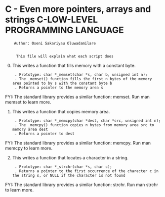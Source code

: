 # C - Even more pointers, arrays and strings C-LOW-LEVEL PROGRAMMING LANGUAGE


		Author: Oseni Sakariyau Oluwadamilare


	     This file will explain what each script does


0. This writes a function that fills memory with a constant byte.

    	. Prototype: char *_memset(char *s, char b, unsigned int n);
    	. The _memset() function fills the first n bytes of the memory area pointed to by s with the constant byte b
    	. Returns a pointer to the memory area s

FYI: The standard library provides a similar function: memset. Run man memset to learn more.


1. This writes a function that copies memory area.

    	. Prototype: char *_memcpy(char *dest, char *src, unsigned int n);
    	. The _memcpy() function copies n bytes from memory area src to memory area dest
    	. Returns a pointer to dest

FYI: The standard library provides a similar function: memcpy. Run man memcpy to learn more.


2. This writes a function that locates a character in a string.

    	. Prototype: char *_strchr(char *s, char c);
    	. Returns a pointer to the first occurrence of the character c in the string s, or NULL if the character is not found

FYI: The standard library provides a similar function: strchr. Run man strchr to learn more.

